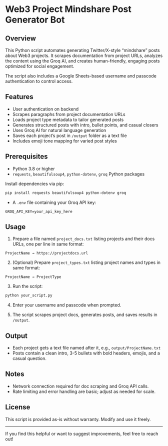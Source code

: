 # Web3 Project Mindshare Post Generator Bot

## Overview
This Python script automates generating Twitter/X-style “mindshare” posts about Web3 projects. It scrapes documentation from project URLs, analyzes the content using the Groq AI, and creates human-friendly, engaging posts optimized for social engagement.

The script also includes a Google Sheets-based username and passcode authentication to control access.

## Features
- User authentication on backend
- Scrapes paragraphs from project documentation URLs
- Loads project type metadata to tailor generated posts
- Generates structured posts with intro, bullet points, and casual closers
- Uses Groq AI for natural language generation
- Saves each project’s post in `/output` folder as a text file
- Includes emoji tone mapping for varied post styles

## Prerequisites
- Python 3.8 or higher
- `requests`, `beautifulsoup4`, `python-dotenv`, `groq` Python packages

Install dependencies via pip:

```bash
pip install requests beautifulsoup4 python-dotenv groq
```

- A `.env` file containing your Groq API key:
```
GROQ_API_KEY=your_api_key_here
```

## Usage

1. Prepare a file named `project_docs.txt` listing projects and their docs URLs, one per line in same format:
```
ProjectName → https://projectdocs.url
```

2. (Optional) Prepare `project_types.txt` listing project names and types in same format:
```
ProjectName → ProjectType
```

3. Run the script:
```bash
python your_script.py
```

4. Enter your username and passcode when prompted.

5. The script scrapes project docs, generates posts, and saves results in `/output`.

## Output
- Each project gets a text file named after it, e.g., `output/ProjectName.txt`
- Posts contain a clean intro, 3-5 bullets with bold headers, emojis, and a casual question.

## Notes
- Network connection required for doc scraping and Groq API calls.
- Rate limiting and error handling are basic; adjust as needed for scale.

## License
This script is provided as-is without warranty. Modify and use it freely.

---

If you find this helpful or want to suggest improvements, feel free to reach out!


